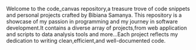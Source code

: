 Welcome to the code_canvas repository,a treasure trove of code snippets and personal projects crafted by Bibiana Samanya.
This repository is a showcase of my passion in programming and my journey in software development.It contains a diverse array of projects,from web application and scripts to data analysis tools and more...Each project reflects my dedication to writing clean,efficient,and well-documented code.
